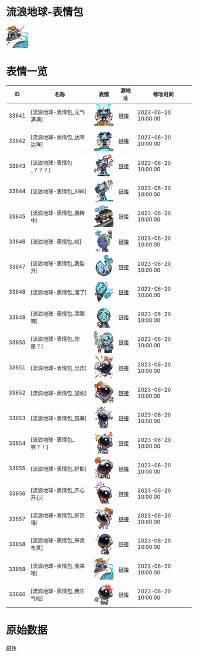 # 流浪地球-表情包

<img src="./cover.png" height="60" alt="cover" />

# 表情一览

|ID|名称|表情|源地址|修改时间|
|----|----|----|----|----|
|33841|[流浪地球-表情包_元气满满]|<img src="./pic/033841_%5B流浪地球-表情包_元气满满%5D.png" height="60" alt="元气满满"/>|[链接](https://i0.hdslb.com/bfs/garb/2d39983191ba952fc1fec511f41805f8edd347df.png)|2023-06-20 10:00:00|
|33842|[流浪地球-表情包_达咩达咩]|<img src="./pic/033842_%5B流浪地球-表情包_达咩达咩%5D.png" height="60" alt="达咩达咩"/>|[链接](https://i0.hdslb.com/bfs/garb/5f11324c57fafd4418b373b49a28e4fb2c27ce9c.png)|2023-06-20 10:00:00|
|33843|[流浪地球-表情包_？？？]|<img src="./pic/033843_%5B流浪地球-表情包_？？？%5D.png" height="60" alt="？？？"/>|[链接](https://i0.hdslb.com/bfs/garb/21a2800d47ae27cc5d4b5defcfdce63f6aaf32ea.png)|2023-06-20 10:00:00|
|33844|[流浪地球-表情包_886]|<img src="./pic/033844_%5B流浪地球-表情包_886%5D.png" height="60" alt="886"/>|[链接](https://i0.hdslb.com/bfs/garb/128d4e7f69eccbb01b9ae5bb3a853f81285ea8a9.png)|2023-06-20 10:00:00|
|33845|[流浪地球-表情包_搬砖中]|<img src="./pic/033845_%5B流浪地球-表情包_搬砖中%5D.png" height="60" alt="搬砖中"/>|[链接](https://i0.hdslb.com/bfs/garb/160d0e1815be5a1f8889f589d041e1763cfc8e80.png)|2023-06-20 10:00:00|
|33846|[流浪地球-表情包_哎]|<img src="./pic/033846_%5B流浪地球-表情包_哎%5D.png" height="60" alt="哎"/>|[链接](https://i0.hdslb.com/bfs/garb/7521d7113166ae0ff2febf28597ac520c3e08c25.png)|2023-06-20 10:00:00|
|33847|[流浪地球-表情包_我裂开]|<img src="./pic/033847_%5B流浪地球-表情包_我裂开%5D.png" height="60" alt="我裂开"/>|[链接](https://i0.hdslb.com/bfs/garb/778cfbcae906688f52df125791e526c774b28e3f.png)|2023-06-20 10:00:00|
|33848|[流浪地球-表情包_溜了]|<img src="./pic/033848_%5B流浪地球-表情包_溜了%5D.png" height="60" alt="溜了"/>|[链接](https://i0.hdslb.com/bfs/garb/caa0954b686e5ed839cd6a4a83929cba170f97a2.png)|2023-06-20 10:00:00|
|33849|[流浪地球-表情包_哭唧唧]|<img src="./pic/033849_%5B流浪地球-表情包_哭唧唧%5D.png" height="60" alt="哭唧唧"/>|[链接](https://i0.hdslb.com/bfs/garb/a865f59e055e446fd4813a12c61989edaa2c376c.png)|2023-06-20 10:00:00|
|33850|[流浪地球-表情包_你是？]|<img src="./pic/033850_%5B流浪地球-表情包_你是？%5D.png" height="60" alt="你是？"/>|[链接](https://i0.hdslb.com/bfs/garb/152dd669e51a0799c183b88d7731f2d2f0cf2f78.png)|2023-06-20 10:00:00|
|33851|[流浪地球-表情包_出击]|<img src="./pic/033851_%5B流浪地球-表情包_出击%5D.png" height="60" alt="出击"/>|[链接](https://i0.hdslb.com/bfs/garb/2d8ea8d56cf21b20414e8b15d5a2a48497353b7c.png)|2023-06-20 10:00:00|
|33852|[流浪地球-表情包_加油]|<img src="./pic/033852_%5B流浪地球-表情包_加油%5D.png" height="60" alt="加油"/>|[链接](https://i0.hdslb.com/bfs/garb/066a49563b262c85605aa2a9a1c175442e8f7659.png)|2023-06-20 10:00:00|
|33853|[流浪地球-表情包_孤寡]|<img src="./pic/033853_%5B流浪地球-表情包_孤寡%5D.png" height="60" alt="孤寡"/>|[链接](https://i0.hdslb.com/bfs/garb/963888acc5918c41c4fc0d3cde9e9ac0401786ca.png)|2023-06-20 10:00:00|
|33854|[流浪地球-表情包_啊？！]|<img src="./pic/033854_%5B流浪地球-表情包_啊？！%5D.png" height="60" alt="啊？！"/>|[链接](https://i0.hdslb.com/bfs/garb/15097c5e90a95adfb8428c745f4d216955f0835c.png)|2023-06-20 10:00:00|
|33855|[流浪地球-表情包_好耶]|<img src="./pic/033855_%5B流浪地球-表情包_好耶%5D.png" height="60" alt="好耶"/>|[链接](https://i0.hdslb.com/bfs/garb/4a5138fae5f8dda3ebc89501313e4008e0267b3e.png)|2023-06-20 10:00:00|
|33856|[流浪地球-表情包_开心开心]|<img src="./pic/033856_%5B流浪地球-表情包_开心开心%5D.png" height="60" alt="开心开心"/>|[链接](https://i0.hdslb.com/bfs/garb/2c9e9166bea5750265d78bef74e8306b7dbc9484.png)|2023-06-20 10:00:00|
|33857|[流浪地球-表情包_好热哦]|<img src="./pic/033857_%5B流浪地球-表情包_好热哦%5D.png" height="60" alt="好热哦"/>|[链接](https://i0.hdslb.com/bfs/garb/2dc41146163ae2acb4acf6ba579a9ed42d7aeddf.png)|2023-06-20 10:00:00|
|33858|[流浪地球-表情包_布灵布灵]|<img src="./pic/033858_%5B流浪地球-表情包_布灵布灵%5D.png" height="60" alt="布灵布灵"/>|[链接](https://i0.hdslb.com/bfs/garb/f22ed3dd2ff6b94b38aee8ca9c6c2e0bd5fa64e0.png)|2023-06-20 10:00:00|
|33859|[流浪地球-表情包_我来咯]|<img src="./pic/033859_%5B流浪地球-表情包_我来咯%5D.png" height="60" alt="我来咯"/>|[链接](https://i0.hdslb.com/bfs/garb/bd1d43a05d7bc806e8fc51898a7396a9c41a5bd9.png)|2023-06-20 10:00:00|
|33860|[流浪地球-表情包_我生气啦]|<img src="./pic/033860_%5B流浪地球-表情包_我生气啦%5D.png" height="60" alt="我生气啦"/>|[链接](https://i0.hdslb.com/bfs/garb/2450d10773d1d4a9f9b53ba6af94179fba1abe97.png)|2023-06-20 10:00:00|

# 原始数据

[跳转](./raw.json)

